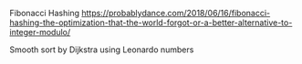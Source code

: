 Fibonacci Hashing
https://probablydance.com/2018/06/16/fibonacci-hashing-the-optimization-that-the-world-forgot-or-a-better-alternative-to-integer-modulo/

Smooth sort by Dijkstra using Leonardo numbers